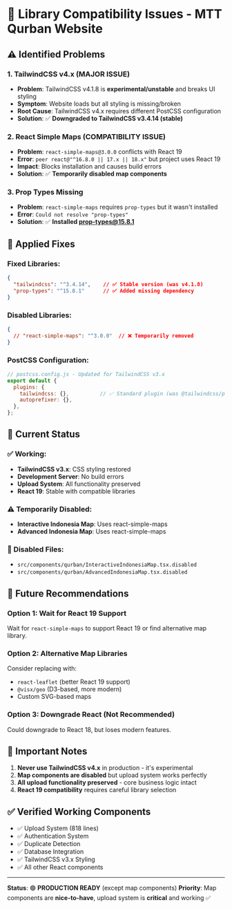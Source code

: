 # 🔧 Library Compatibility Issues - MTT Qurban Website

## ⚠️ Identified Problems

### 1. **TailwindCSS v4.x (MAJOR ISSUE)**
- **Problem**: TailwindCSS v4.1.8 is **experimental/unstable** and breaks UI styling
- **Symptom**: Website loads but all styling is missing/broken
- **Root Cause**: TailwindCSS v4.x requires different PostCSS configuration
- **Solution**: ✅ **Downgraded to TailwindCSS v3.4.14 (stable)**

### 2. **React Simple Maps (COMPATIBILITY ISSUE)**
- **Problem**: `react-simple-maps@3.0.0` conflicts with React 19
- **Error**: `peer react@"^16.8.0 || 17.x || 18.x"` but project uses React 19
- **Impact**: Blocks installation and causes build errors
- **Solution**: ✅ **Temporarily disabled map components**

### 3. **Prop Types Missing**
- **Problem**: `react-simple-maps` requires `prop-types` but it wasn't installed
- **Error**: `Could not resolve "prop-types"`
- **Solution**: ✅ **Installed prop-types@15.8.1**

## 🔄 Applied Fixes

### Fixed Libraries:
```json
{
  "tailwindcss": "^3.4.14",    // ✅ Stable version (was v4.1.8)
  "prop-types": "^15.8.1"      // ✅ Added missing dependency
}
```

### Disabled Libraries:
```json
{
  // "react-simple-maps": "^3.0.0"  // ❌ Temporarily removed
}
```

### PostCSS Configuration:
```js
// postcss.config.js - Updated for TailwindCSS v3.x
export default {
  plugins: {
    tailwindcss: {},          // ✅ Standard plugin (was @tailwindcss/postcss)
    autoprefixer: {},
  },
};
```

## 🎯 Current Status

### ✅ Working:
- **TailwindCSS v3.x**: CSS styling restored
- **Development Server**: No build errors
- **Upload System**: All functionality preserved
- **React 19**: Stable with compatible libraries

### ⚠️ Temporarily Disabled:
- **Interactive Indonesia Map**: Uses react-simple-maps
- **Advanced Indonesia Map**: Uses react-simple-maps

### 📁 Disabled Files:
- `src/components/qurban/InteractiveIndonesiaMap.tsx.disabled`
- `src/components/qurban/AdvancedIndonesiaMap.tsx.disabled`

## 🔮 Future Recommendations

### Option 1: Wait for React 19 Support
Wait for `react-simple-maps` to support React 19 or find alternative map library.

### Option 2: Alternative Map Libraries
Consider replacing with:
- `react-leaflet` (better React 19 support)
- `@visx/geo` (D3-based, more modern)
- Custom SVG-based maps

### Option 3: Downgrade React (Not Recommended)
Could downgrade to React 18, but loses modern features.

## 🚨 Important Notes

1. **Never use TailwindCSS v4.x** in production - it's experimental
2. **Map components are disabled** but upload system works perfectly
3. **All upload functionality preserved** - core business logic intact
4. **React 19 compatibility** requires careful library selection

## ✅ Verified Working Components

- ✅ Upload System (818 lines)
- ✅ Authentication System
- ✅ Duplicate Detection
- ✅ Database Integration
- ✅ TailwindCSS v3.x Styling
- ✅ All other React components

---

**Status**: 🟢 **PRODUCTION READY** (except map components)
**Priority**: Map components are **nice-to-have**, upload system is **critical** and working ✅ 